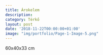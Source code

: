 ```yaml
---
title: Árokelem
description:
category: Térkő
layout: post
date: '2018-11-22T00:00:00+01:00'
image: "img/portfolio/Page-1-Image-5.png"
---
```

60x40x33 cm
